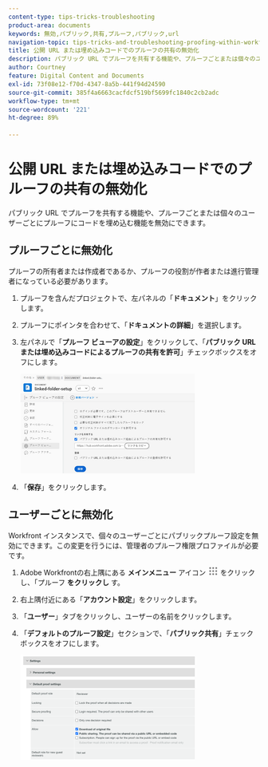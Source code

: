 ```yaml
---
content-type: tips-tricks-troubleshooting
product-area: documents
keywords: 無効,パブリック,共有,プルーフ,パブリック,url
navigation-topic: tips-tricks-and-troubleshooting-proofing-within-workfront
title: 公開 URL または埋め込みコードでのプルーフの共有の無効化
description: パブリック URL でプルーフを共有する機能や、プルーフごとまたは個々のユーザーごとにプルーフにコードを埋め込む機能を無効にできます。
author: Courtney
feature: Digital Content and Documents
exl-id: 73f08e12-f70d-4347-8a5b-441f94d24590
source-git-commit: 385f4a6663cacfdcf519bf5699fc1840c2cb2adc
workflow-type: tm+mt
source-wordcount: '221'
ht-degree: 89%

---
```


# 公開 URL または埋め込みコードでのプルーフの共有の無効化

パブリック URL でプルーフを共有する機能や、プルーフごとまたは個々のユーザーごとにプルーフにコードを埋め込む機能を無効にできます。

## プルーフごとに無効化

プルーフの所有者または作成者であるか、プルーフの役割が作者または進行管理者になっている必要があります。

1. プルーフを含んだプロジェクトで、左パネルの「**ドキュメント**」をクリックします。
1. プルーフにポインタを合わせて、「**ドキュメントの詳細**」を選択します。
1. 左パネルで「**プルーフ ビューアの設定**」をクリックして、「**パブリック URL または埋め込みコードによるプルーフの共有を許可**」チェックボックスをオフにします。

   ![ プルーフ ビューアの設定 ](assets/proofing-viewer-settings-350x200.png)

1. 「**保存**」をクリックします。

## ユーザーごとに無効化

Workfront インスタンスで、個々のユーザーごとにパブリックプルーフ設定を無効にできます。この変更を行うには、管理者のプルーフ権限プロファイルが必要です。

1. Adobe Workfrontの右上隅にある **メインメニュー** アイコン ![ メインメニューアイコン ](assets/main-menu-icon.png) をクリックし、「プルーフ **をクリックし** す。
1. 右上隅付近にある「**アカウント設定**」をクリックします。
1. 「**ユーザー**」タブをクリックし、ユーザーの名前をクリックします。
1. 「**デフォルトのプルーフ設定**」セクションで、「**パブリック共有**」チェックボックスをオフにします。

   ![ 公開共有 ](assets/default-proof-settings--public-sharing-350x210.png)
